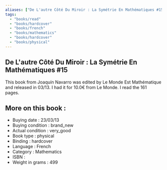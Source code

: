 ```yaml
---
aliases: ["De L'autre Côté Du Miroir : La Symétrie En Mathématiques #15"] 
tags: 
  - "books/read" 
  - "books/hardcover" 
  - "books/french"
  - "books/mathematics"
  - "books/hardcover"
  - "books/physical"
---
```



## De L'autre Côté Du Miroir : La Symétrie En Mathématiques #15
This book from Joaquín Navarro was edited by Le Monde Est Mathématique and released in 03/13. I had it for 10.0€ from Le Monde. I read the 161 pages.

## More on this book :
- Buying date : 23/03/13
- Buying condition : brand_new
- Actual condition : very_good
- Book type : physical
- Binding : hardcover
- Language : French
- Category : Mathematics
- ISBN : 
- Weight in grams : 499
